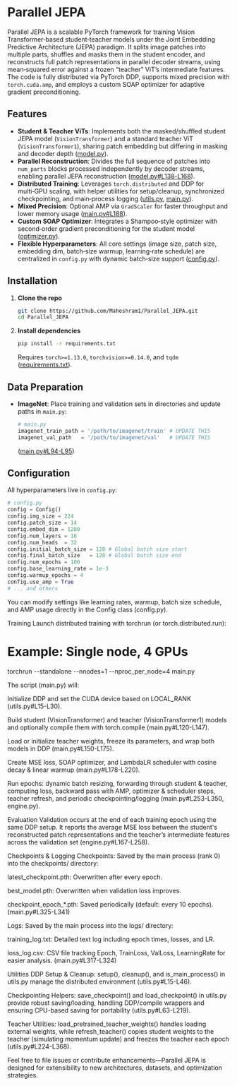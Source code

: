 # Parallel JEPA

Parallel JEPA is a scalable PyTorch framework for training Vision Transformer‑based student‑teacher models under the Joint Embedding Predictive Architecture (JEPA) paradigm. It splits image patches into multiple parts, shuffles and masks them in the student encoder, and reconstructs full patch representations in parallel decoder streams, using mean‑squared error against a frozen “teacher” ViT’s intermediate features. The code is fully distributed via PyTorch DDP, supports mixed precision with `torch.cuda.amp`, and employs a custom SOAP optimizer for adaptive gradient preconditioning.

## Features

*   **Student & Teacher ViTs**: Implements both the masked/shuffled student JEPA model (`VisionTransformer`) and a standard teacher ViT (`VisionTransformer1`), sharing patch embedding but differing in masking and decoder depth ([model.py](https://github.com/Maheshram1/Parallel_JEPA/blob/main/model.py)).
*   **Parallel Reconstruction**: Divides the full sequence of patches into `num_parts` blocks processed independently by decoder streams, enabling parallel JEPA reconstruction ([model.py#L138-L168](https://github.com/Maheshram1/Parallel_JEPA/blob/main/model.py#L138)). 
*   **Distributed Training**: Leverages `torch.distributed` and DDP for multi‑GPU scaling, with helper utilities for setup/cleanup, synchronized checkpointing, and main‑process logging ([utils.py](https://github.com/Maheshram1/Parallel_JEPA/blob/main/utils.py), [main.py](https://github.com/Maheshram1/Parallel_JEPA/blob/main/main.py)).
*   **Mixed Precision**: Optional AMP via `GradScaler` for faster throughput and lower memory usage ([main.py#L188](https://github.com/Maheshram1/Parallel_JEPA/blob/main/main.py#L188)). 
*   **Custom SOAP Optimizer**: Integrates a Shampoo‑style optimizer with second‑order gradient preconditioning for the student model ([optimizer.py](https://github.com/Maheshram1/Parallel_JEPA/blob/main/optimizer.py)).
*   **Flexible Hyperparameters**: All core settings (image size, patch size, embedding dim, batch‑size warmup, learning‑rate schedule) are centralized in `config.py` with dynamic batch‑size support ([config.py](https://github.com/Maheshram1/Parallel_JEPA/blob/main/config.py)).

## Installation

1.  **Clone the repo**
    ```bash
    git clone https://github.com/Maheshram1/Parallel_JEPA.git
    cd Parallel_JEPA
    ```

2.  **Install dependencies**
    ```bash
    pip install -r requirements.txt
    ```
    Requires `torch>=1.13.0`, `torchvision>=0.14.0`, and `tqdm` ([requirements.txt](https://github.com/Maheshram1/Parallel_JEPA/blob/main/requirements.txt)).

## Data Preparation

*   **ImageNet**: Place training and validation sets in directories and update paths in `main.py`:
    ```python
    # main.py
    imagenet_train_path = '/path/to/imagenet/train' # UPDATE THIS
    imagenet_val_path   = '/path/to/imagenet/val'   # UPDATE THIS
    ```
    ([main.py#L94-L95](https://github.com/Maheshram1/Parallel_JEPA/blob/main/main.py#L94)) 

## Configuration

All hyperparameters live in `config.py`:

```python
# config.py
config = Config()
config.img_size = 224
config.patch_size = 14
config.embed_dim = 1280
config.num_layers = 16
config.num_heads  = 32
config.initial_batch_size = 128 # Global batch size start
config.final_batch_size   = 128 # Global batch size end
config.num_epochs = 100
config.base_learning_rate = 1e-3
config.warmup_epochs = 4
config.use_amp = True
# ... and others
```

You can modify settings like learning rates, warmup, batch size schedule, and AMP usage directly in the Config class (config.py).

Training
Launch distributed training with torchrun (or torch.distributed.run):
# Example: Single node, 4 GPUs
torchrun --standalone --nnodes=1 --nproc_per_node=4 main.py

The script (main.py) will:

Initialize DDP and set the CUDA device based on LOCAL_RANK (utils.py#L15-L30). 

Build student (VisionTransformer) and teacher (VisionTransformer1) models and optionally compile them with torch.compile (main.py#L120-L147). 

Load or initialize teacher weights, freeze its parameters, and wrap both models in DDP (main.py#L150-L175). 

Create MSE loss, SOAP optimizer, and LambdaLR scheduler with cosine decay & linear warmup (main.py#L178-L220). 

Run epochs: dynamic batch resizing, forwarding through student & teacher, computing loss, backward pass with AMP, optimizer & scheduler steps, teacher refresh, and periodic checkpointing/logging (main.py#L253-L350, engine.py). 

Evaluation
Validation occurs at the end of each training epoch using the same DDP setup. It reports the average MSE loss between the student's reconstructed patch representations and the teacher’s intermediate features across the validation set (engine.py#L167-L258). 

Checkpoints & Logging
Checkpoints: Saved by the main process (rank 0) into the checkpoints/ directory:

latest_checkpoint.pth: Overwritten after every epoch.

best_model.pth: Overwritten when validation loss improves.

checkpoint_epoch_*.pth: Saved periodically (default: every 10 epochs).
(main.py#L325-L341) 

Logs: Saved by the main process into the logs/ directory:

training_log.txt: Detailed text log including epoch times, losses, and LR.

loss_log.csv: CSV file tracking Epoch, TrainLoss, ValLoss, LearningRate for easier analysis.
(main.py#L317-L324) 

Utilities
DDP Setup & Cleanup: setup(), cleanup(), and is_main_process() in utils.py manage the distributed environment (utils.py#L15-L46). 

Checkpointing Helpers: save_checkpoint() and load_checkpoint() in utils.py provide robust saving/loading, handling DDP/compile wrappers and ensuring CPU-based saving for portability (utils.py#L63-L219). 

Teacher Utilities: load_pretrained_teacher_weights() handles loading external weights, while refresh_teacher() copies student weights to the teacher (simulating momentum update) and freezes the teacher each epoch (utils.py#L224-L368). 

Feel free to file issues or contribute enhancements—Parallel JEPA is designed for extensibility to new architectures, datasets, and optimization strategies.
